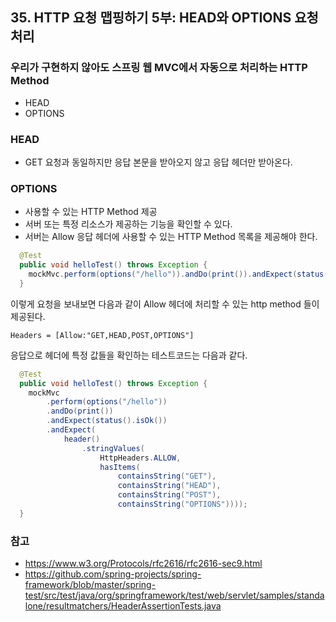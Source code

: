 ## 35. HTTP 요청 맵핑하기 5부: HEAD와 OPTIONS 요청 처리

### 우리가 구현하지 않아도 스프링 웹 MVC에서 자동으로 처리하는 HTTP Method
 * HEAD
 * OPTIONS

### HEAD
 * GET 요청과 동일하지만 응답 본문을 받아오지 않고 응답 헤더만 받아온다.

### OPTIONS
 * 사용할 수 있는 HTTP Method 제공
 * 서버 또는 특정 리소스가 제공하는 기능을 확인할 수 있다. 
 * 서버는 Allow 응답 헤더에 사용할 수 있는 HTTP Method 목록을 제공해야 한다.

```java
  @Test
  public void helloTest() throws Exception {
    mockMvc.perform(options("/hello")).andDo(print()).andExpect(status().isOk());
  }
```
이렇게 요청을 보내보면 다음과 같이 Allow 헤더에 처리할 수 있는 http method 들이 제공된다.

```
Headers = [Allow:"GET,HEAD,POST,OPTIONS"]
```

응답으로 헤더에 특정 값들을 확인하는 테스트코드는 다음과 같다.
```java
  @Test
  public void helloTest() throws Exception {
    mockMvc
        .perform(options("/hello"))
        .andDo(print())
        .andExpect(status().isOk())
        .andExpect(
            header()
                .stringValues(
                    HttpHeaders.ALLOW,
                    hasItems(
                        containsString("GET"),
                        containsString("HEAD"),
                        containsString("POST"),
                        containsString("OPTIONS"))));
  }
```

### 참고
 * https://www.w3.org/Protocols/rfc2616/rfc2616-sec9.html
 * https://github.com/spring-projects/spring-framework/blob/master/spring-test/src/test/java/org/springframework/test/web/servlet/samples/standalone/resultmatchers/HeaderAssertionTests.java
